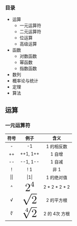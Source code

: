 ### 目录

- 运算
    - 一元运算符
    - 二元运算符
    - 位运算
    - 高级运算
- 函数
    - 对数函数
    - 幂函数
    - 指数函数
- 数列
- 概率论与统计
- 定理
- 算法


## 运算
### 一元运算符

|  符号     | 例子     | 含义       |
|  :----:   | :----:   | :----:     |
| -         | -1       | 1 的相反数 |
| ++        | ++1, 1++ | 1 自增     |
| --        | --1, 1-- | 1 自减     |
| !         | ! 1      | 非 1       |
| \|\|      | \|1\|    | 1 的绝对值 |
| ^         | ![ex](./imgs/ex/ex.svg)      | 2 * 2 * 2 * 2 |
| √         | ![squrt](./imgs/ex/square_x.svg) | 2 的平方根 |
| ∜         | ![squrt_n](./imgs/ex/square_n_x.svg) | 2 的 4次 方根 |
